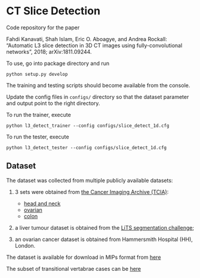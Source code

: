 
CT Slice Detection
==================


Code repository for the paper

Fahdi Kanavati, Shah Islam, Eric O. Aboagye, and Andrea Rockall: 
“Automatic L3 slice detection in 3D CT images using fully-convolutional networks”, 2018; arXiv:1811.09244.


To use, go into package directory and run

`python setup.py develop`

The training and testing scripts should become available from the console.

Update the config files in `configs/` directory so that the dataset parameter and output point to the right directory.

To run the trainer, execute 

`python l3_detect_trainer --config configs/slice_detect_1d.cfg`

To run the tester, execute 

`python l3_detect_tester --config configs/slice_detect_1d.cfg`



## Dataset

The dataset was collected from multiple publicly available datasets:

 1. 3 sets were obtained from [the Cancer Imaging Archive (TCIA)](http://www.cancerimagingarchive.net/): 
 
     - [head and neck](http://doi.org/10.7937/K9/TCIA.2017.umz8dv6s)
     - [ovarian](http://dx.doi.org/10.7937/K9/TCIA.2016.NDO1MDFQ) 
     - [colon](http://doi.org/10.7937/K9/TCIA.2015.NWTESAY1)
       
 2. a liver tumour dataset is obtained from the 
 [LiTS segmentation challenge](https://competitions.codalab.org/competitions/17094);
 
 3. an ovarian cancer dataset is obtained from Hammersmith Hospital (HH), London.

The dataset is available for download in MIPs format from 
[here](https://imperialcollegelondon.box.com/s/0vt07mxy0re4zwao0sk76ywdt2s1pclm)

The subset of transitional vertabrae cases can be 
[here](https://imperialcollegelondon.box.com/s/mw7ysamajjcp1ot0721e6nl36xku0acv)
